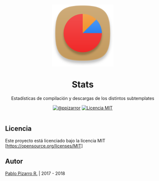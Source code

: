 <h1 align="center">
  <a href="http://latex.ppizarror.com/stats/" title="Template-Latex Stats">
    <img alt="Stats" src="icon.png" width="200px" height="200px" />
  </a>
  <br /><br />
  Stats</h1>
<p align="center">Estadísticas de compilación y descargas de los distintos subtemplates</p>
<div align="center"><a href="http://ppizarror.com"><img alt="@ppizarror" src="http://ppizarror.com/badges/autor.svg" /></a>
<a href="https://opensource.org/licenses/MIT/"><img alt="Licencia MIT" src="http://ppizarror.com/badges/licenciamit.svg" /></a>
</div><br />

## Licencia
Este proyecto está licenciado bajo la licencia MIT [https://opensource.org/licenses/MIT]

## Autor
<a href="http://ppizarror.com" title="ppizarror">Pablo Pizarro R.</a> | 2017 - 2018

